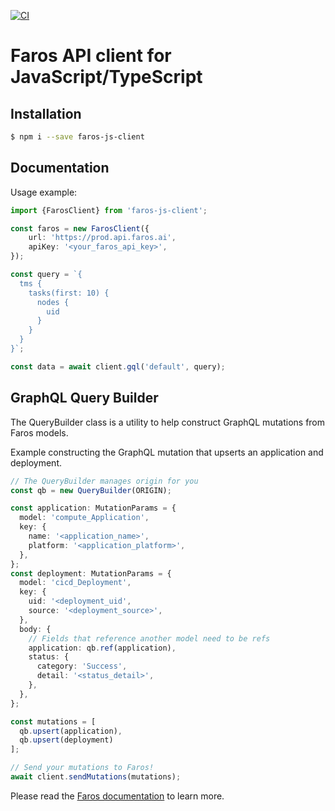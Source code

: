 [![CI](https://github.com/faros-ai/faros-js-client/actions/workflows/ci.yml/badge.svg)](https://github.com/faros-ai/faros-js-client/actions/workflows/ci.yml)

# Faros API client for JavaScript/TypeScript

## Installation
```bash
$ npm i --save faros-js-client
```
## Documentation

Usage example:
```typescript
import {FarosClient} from 'faros-js-client';

const faros = new FarosClient({
    url: 'https://prod.api.faros.ai',
    apiKey: '<your_faros_api_key>',
});

const query = `{
  tms {
    tasks(first: 10) {
      nodes {
        uid
      }
    }
  }
}`;

const data = await client.gql('default', query);
```

## GraphQL Query Builder

The QueryBuilder class is a utility to help construct GraphQL mutations from Faros models.

Example constructing the GraphQL mutation that upserts an application and deployment.

```ts
// The QueryBuilder manages origin for you
const qb = new QueryBuilder(ORIGIN);

const application: MutationParams = {
  model: 'compute_Application',
  key: {
    name: '<application_name>',
    platform: '<application_platform>',
  },
};
const deployment: MutationParams = {
  model: 'cicd_Deployment',
  key: {
    uid: '<deployment_uid',
    source: '<deployment_source>',
  },
  body: {
    // Fields that reference another model need to be refs
    application: qb.ref(application),
    status: {
      category: 'Success',
      detail: '<status_detail>',
    },
  },
};

const mutations = [
  qb.upsert(application),
  qb.upsert(deployment)
];

// Send your mutations to Faros!
await client.sendMutations(mutations);
```

Please read the [Faros documentation][farosdocs] to learn more.

[farosdocs]: https://docs.faros.ai
